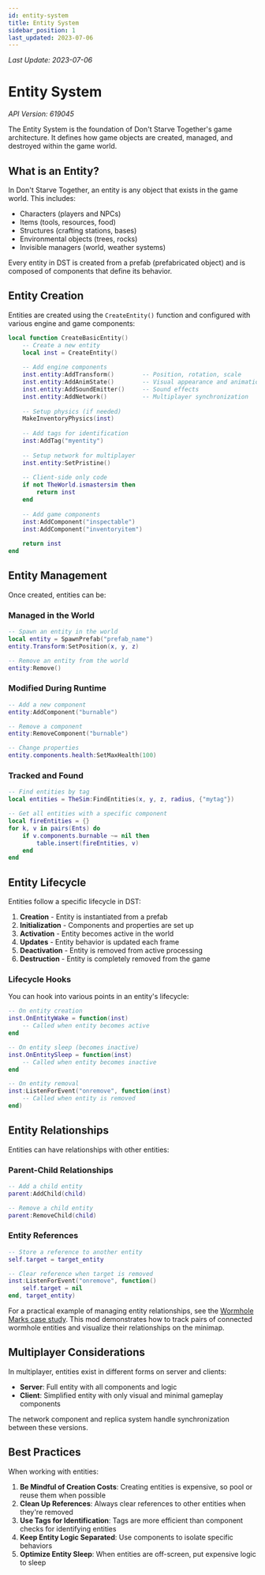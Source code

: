 ```yaml
---
id: entity-system
title: Entity System
sidebar_position: 1
last_updated: 2023-07-06
---
```

*Last Update: 2023-07-06*
# Entity System

*API Version: 619045*

The Entity System is the foundation of Don't Starve Together's game architecture. It defines how game objects are created, managed, and destroyed within the game world.

## What is an Entity?

In Don't Starve Together, an entity is any object that exists in the game world. This includes:

- Characters (players and NPCs)
- Items (tools, resources, food)
- Structures (crafting stations, bases)
- Environmental objects (trees, rocks)
- Invisible managers (world, weather systems)

Every entity in DST is created from a prefab (prefabricated object) and is composed of components that define its behavior.

## Entity Creation

Entities are created using the `CreateEntity()` function and configured with various engine and game components:

```lua
local function CreateBasicEntity()
    -- Create a new entity
    local inst = CreateEntity()
    
    -- Add engine components
    inst.entity:AddTransform()        -- Position, rotation, scale
    inst.entity:AddAnimState()        -- Visual appearance and animation
    inst.entity:AddSoundEmitter()     -- Sound effects
    inst.entity:AddNetwork()          -- Multiplayer synchronization
    
    -- Setup physics (if needed)
    MakeInventoryPhysics(inst)
    
    -- Add tags for identification
    inst:AddTag("myentity")
    
    -- Setup network for multiplayer
    inst.entity:SetPristine()
    
    -- Client-side only code
    if not TheWorld.ismastersim then
        return inst
    end
    
    -- Add game components
    inst:AddComponent("inspectable")
    inst:AddComponent("inventoryitem")
    
    return inst
end
```

## Entity Management

Once created, entities can be:

### Managed in the World

```lua
-- Spawn an entity in the world
local entity = SpawnPrefab("prefab_name")
entity.Transform:SetPosition(x, y, z)

-- Remove an entity from the world
entity:Remove()
```

### Modified During Runtime

```lua
-- Add a new component
entity:AddComponent("burnable")

-- Remove a component
entity:RemoveComponent("burnable")

-- Change properties
entity.components.health:SetMaxHealth(100)
```

### Tracked and Found

```lua
-- Find entities by tag
local entities = TheSim:FindEntities(x, y, z, radius, {"mytag"})

-- Get all entities with a specific component
local fireEntities = {}
for k, v in pairs(Ents) do
    if v.components.burnable ~= nil then
        table.insert(fireEntities, v)
    end
end
```

## Entity Lifecycle

Entities follow a specific lifecycle in DST:

1. **Creation** - Entity is instantiated from a prefab
2. **Initialization** - Components and properties are set up
3. **Activation** - Entity becomes active in the world
4. **Updates** - Entity behavior is updated each frame
5. **Deactivation** - Entity is removed from active processing
6. **Destruction** - Entity is completely removed from the game

### Lifecycle Hooks

You can hook into various points in an entity's lifecycle:

```lua
-- On entity creation
inst.OnEntityWake = function(inst)
    -- Called when entity becomes active
end

-- On entity sleep (becomes inactive)
inst.OnEntitySleep = function(inst)
    -- Called when entity becomes inactive
end

-- On entity removal
inst:ListenForEvent("onremove", function(inst)
    -- Called when entity is removed
end)
```

## Entity Relationships

Entities can have relationships with other entities:

### Parent-Child Relationships

```lua
-- Add a child entity
parent:AddChild(child)

-- Remove a child entity
parent:RemoveChild(child)
```

### Entity References

```lua
-- Store a reference to another entity
self.target = target_entity

-- Clear reference when target is removed
inst:ListenForEvent("onremove", function()
    self.target = nil
end, target_entity)
```

For a practical example of managing entity relationships, see the [Wormhole Marks case study](../examples/case-wormhole.md). This mod demonstrates how to track pairs of connected wormhole entities and visualize their relationships on the minimap.

## Multiplayer Considerations

In multiplayer, entities exist in different forms on server and clients:

- **Server**: Full entity with all components and logic
- **Client**: Simplified entity with only visual and minimal gameplay components

The network component and replica system handle synchronization between these versions.

## Best Practices

When working with entities:

1. **Be Mindful of Creation Costs**: Creating entities is expensive, so pool or reuse them when possible
2. **Clean Up References**: Always clear references to other entities when they're removed
3. **Use Tags for Identification**: Tags are more efficient than component checks for identifying entities
4. **Keep Entity Logic Separated**: Use components to isolate specific behaviors
5. **Optimize Entity Sleep**: When entities are off-screen, put expensive logic to sleep 
